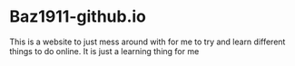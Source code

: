 # Baz1911-github.io
This is a website to just mess around with for me to try and learn different things to do online.
It is just a learning thing for me
